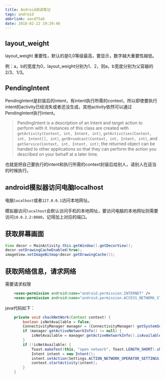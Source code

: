 ```yaml
---
title: Android阅读笔记
tags: android
abbrlink: aacd75ab
date: 2018-02-22 19:29:48
---
```




## layout_weight

layout_weight 重要性，默认的是0,0等级最高，要显示，数字越大重要性越低。

例：a，b的宽度为0，layout_weight分别为1、2，则a，b宽度分别为父容器的2/3、1/3。

## PendingIntent

PendingIntent是封装后的intent，有intent执行所需的context，所以即使要执行intent的activity已经消失或者还没生成，其他activity依然可以通过PendingIntent执行intent。

> PendingIntent is a description of an Intent and target action to perform with it. Instances of this class are created with `getActivity(Context, int, Intent, int)`, `getActivities(Context, int, Intent[], int)`, `getBroadcast(Context, int, Intent, int)`, and `getService(Context, int, Intent, int)`; the returned object can be handed to other applications so that they can perform the action you described on your behalf at a later time.

也就是把自己要执行的intent和执行所需的context封装后给别人，请别人在适当的时候执行。

## android模拟器访问电脑localhost

电脑`localhost`或者`127.0.0.1`访问本地网址。

模拟器访问`localhost`会默认访问手机的本地网址，要访问电脑的本地网址则需要访问`10.0.2.2:8080`，记得加上对应的端口。

## 获取屏幕画面

```java
View decor = MainActivity.this.getWindow().getDecorView();
decor.setDrawingCacheEnabled(true);
imageView.setImageBitmap(decor.getDrawingCache());
```

## 获取网络信息，请求网络

需要请求权限

```xml
    <uses-permission android:name="android.permission.INTERNET" />
    <uses-permission android:name="android.permission.ACCESS_NETWORK_STATE" />
```

java代码如下：

```java
    private void chackNetWork(Context context) {
        boolean isNetAvailable = false;
        ConnectivityManager manager = (ConnectivityManager) getSystemService(Context.CONNECTIVITY_SERVICE);
        if (manager.getActiveNetworkInfo() != null) {
            isNetAvailable = manager.getActiveNetworkInfo().isAvailable();
        }
        if (!isNetAvailable) {
            Toast.makeText(this, "open network", Toast.LENGTH_SHORT).show();
            Intent intent = new Intent();
            intent.setAction(Settings.ACTION_NETWORK_OPERATOR_SETTINGS);
            context.startActivity(intent);
        }
    }
```



